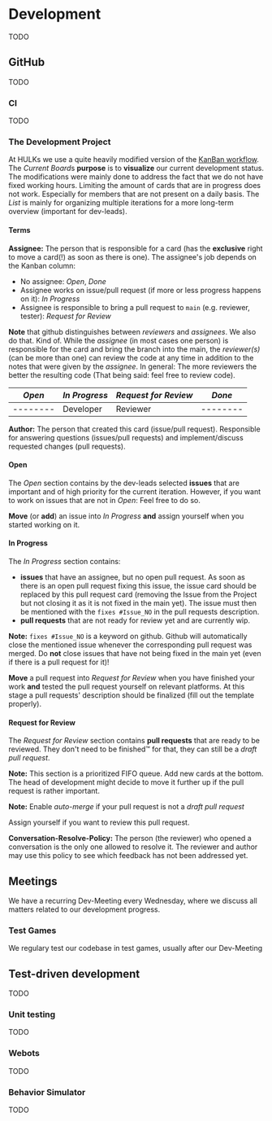 # Development

TODO

## GitHub

TODO

### CI

TODO

### The Development Project

At HULKs we use a quite heavily modified version of the [KanBan workflow](https://en.wikipedia.org/wiki/Kanban_(development)). The *Current Board*s **purpose** is to **visualize** our current development status. The modifications were mainly done to address the fact that we do not have fixed working hours. Limiting the amount of cards that are in progress does not work. Especially for members that are not present on a daily basis. The *List* is mainly for organizing multiple iterations for a more long-term overview (important for dev-leads).

#### Terms

**Assignee:** The person that is responsible for a card (has the **exclusive** right to move a card(!) as soon as there is one). The assignee's job depends on the Kanban column:

- No assignee: *Open*, *Done*
- Assignee works on issue/pull request (if more or less progress happens on it): *In Progress*
- Assignee is responsible to bring a pull request to `main` (e.g. reviewer, tester): *Request for Review*

**Note** that github distinguishes between *reviewers* and *assignees*. We also do that. Kind of. While the *assignee* (in most cases one person) is responsible for the card and bring the branch into the main, the *reviewer(s)* (can be more than one) can review the code at any time in addition to the notes that were given by the *assignee*. In general: The more reviewers the better the resulting code (That being said: feel free to review code).

| *Open* | *In Progress* | *Request for Review* | *Done* |
|--------|---------------|----------------------|--------|
|--------| Developer     | Reviewer             |--------|

**Author:** The person that created this card (issue/pull request). Responsible for answering questions (issues/pull requests) and implement/discuss requested changes (pull requests).

#### Open

The *Open* section contains by the dev-leads selected **issues** that are important and of high priority for the current iteration. However, if you want to work on issues that are not in *Open*: Feel free to do so.

**Move** (or **add**) an issue into *In Progress* **and** assign yourself when you started working on it.

#### In Progress

The *In Progress* section contains:

- **issues** that have an assignee, but no open pull request. As soon as there is an open pull request fixing this issue, the issue card should be replaced by this pull request card (removing the Issue from the Project but not closing it as it is not fixed in the main yet). The issue must then be mentioned with the `fixes #Issue_NO` in the pull requests description.
- **pull requests** that are not ready for review yet and are currently wip.

**Note:** `fixes #Issue_NO` is a keyword on github. Github will automatically close the mentioned issue whenever the corresponding pull request was merged. Do **not** close issues that have not being fixed in the main yet (even if there is a pull request for it)!

**Move** a pull request into *Request for Review* when you have finished your work **and** tested the pull request yourself on relevant platforms. At this stage a pull requests' description should be finalized (fill out the template properly).

#### Request for Review

The *Request for Review* section contains **pull requests** that are ready to be reviewed. They don't need to be finished™ for that, they can still be a *draft pull request*.

**Note:** This section is a prioritized FIFO queue. Add new cards at the bottom. The head of development might decide to move it further up if the pull request is rather important.

**Note:** Enable *auto-merge* if your pull request is not a *draft pull request*

Assign yourself if you want to review this pull request.

**Conversation-Resolve-Policy:** The person (the reviewer) who opened a conversation is the only one allowed to resolve it. The reviewer and author may use this policy to see which feedback has not been addressed yet.

## Meetings

We have a recurring Dev-Meeting every Wednesday, where we discuss all matters related to our development progress.

### Test Games

We regulary test our codebase in test games, usually after our Dev-Meeting

## Test-driven development

TODO

### Unit testing

TODO

### Webots

TODO

### Behavior Simulator

TODO
